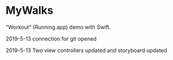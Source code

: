 # MyWalks
"Workout" (Running app) demo with Swift.

2019-5-13 connection for git opened

2019-5-13 Two view controllers updated and storyboard updated
